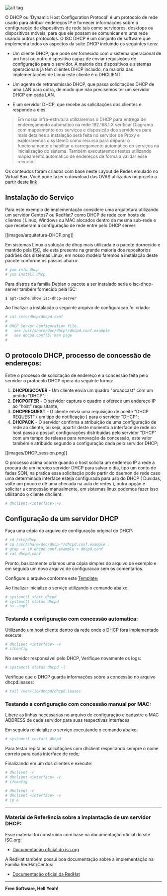 
![alt tag](https://raw.githubusercontent.com/wiki/helcorin/fiapLinux/images/dhcp-desc.png)

O DHCP ou 'Dynamic Host Configuration Protocol' é um protocolo de rede usado para atribuir endereços IP e fornecer informações sobre a configuração de dispositivos de rede tais como servidores, desktops ou dispositivos móveis, para que ele possam se comunicar em uma rede usando outros protocolos. O ISC DHCP é um conjunto de software que implementa todos os aspectos da suíte DHCP incluindo os seguintes itens:

 - Um cliente DHCP, que pode ser fornecido com o sistema operacional de um host ou outro dispositivo capaz de enviar requisições de configuração para o servidor. A maioria dos dispositivos e sistemas operacionais já têm clientes DHCP incluído, na maioria das implementações de Linux este cliente é o DHCLIENT.

 - Um agente de retransmissão DHCP, que passa solicitações DHCP de uma LAN para outra, de modo que não precisemos ter um servidor DHCP em cada LAN.

 - E um servidor DHCP, que recebe as solicitações dos clientes e responde a eles.


> Em nossa infra-estrutura utilizaremos o DHCP para entrega de endereçamento automatico na rede 192.168.1.X
> verificar Diagrama com mapeamento dos serviços e disposição dos servidores para mais detalhes
> a instalação será feita no servidor de Proxy e exploraremos o systemD como recurso para depurar o funcionamento
> e habilitar o carregamento automático do serviços na inicialização do sistema.
> Também executaremos testes utilizando mapeamento automatico de endereços de forma a validar esse recurso. 

Os conteúdos foram criados com base neste Layout de Redes emulado no Virtual Box, Você pode fazer o download das OVAS utilizadas no projeto a partir deste [link](https://mega.nz/#F!PUBiTQLL!u8usq56qO1RwEx5tt546Tg)

## Instalação do Serviço

Para este exemplo de implementação considere uma arquitetura utilizando um servidor Centos7 ou RedHat7 como DHCP de rede com hosts de clientes ( Linux, Windows ou MAC alocados dentro da mesma sub-rede e que receberam a configuração de rede entre pelo DHCP server:

[[images/arquitetura-DHCP.png]]

Em sistemas Linux a solução de dhcp mais utilizada é o pacote dornecido e mantido pela [ISC](https://www.isc.org/downloads/dhcp/), ele esta presente na grande maioria dos repositorios padrões dos sistemas Linux, em nosso modelo faremos a instalação deste pacote conforme os passos abaixo: 

```sh
# yum info dhcp
# yum install dhcp
```

Para distros da familia Debian o pacote a ser instalado seria o isc-dhcp-server também fornecido pela ISC:

```sh
$ apt-cache show isc-dhcp-server
```

Ao finalizar a instalação o seguinte arquivo de configuracao foi criado:

```sh
# cat /etc/dhcp/dhcpd.conf
#
# DHCP Server Configuration file.
#   see /usr/share/doc/dhcp*/dhcpd.conf.example
#   see dhcpd.conf(5) man page
#
```



## O protocolo DHCP, processo de concessão de endereços:

Entre o processo de solicitação de endereço e a concessão feita pelo servidor o protocolo DHCP opera da seguinte forma:

1. **DHCPDISCOVER** - Um cliente envia um quadro "broadcast" com um pedido "DHCP";
2. **DHCPOFFER** - O servidor captura o quadro e oferece um endereço IP ao "host" requisitante;
3. **DHCPREQUEST** - O cliente envia uma requisição de aceite "DHCP REQUEST" ( um tipo de notificação ) para o servidor "DHCP";
4. **DHCPACK** - O servidor confirma a atribuição de uma configuração de rede ao cliente, ou seja, apartir deste momento a interface de rede no host passa a possuit configurações distribuídas pelo servidor "DHCP" com um tempo de release para renovação da concessão, este valor também é atribuido segundo a configuração dada pelo servidor DHCP;

[[images/DHCP_session.png]]

O processo acima ocorre quando o host solicita um endereço IP a rede a procura de um heroico servidor DHCP para salvar o dia, tipo um conto de fadas SQN, na pratica essa solicitação pode partir do daemon de rede caso uma determinada interface esteja configurada para uso do DHCP ( Dúvidas, volte um pouco e dê uma checada na aula de redes ), outra opção é solicitar a concessão manualmente, em sistemas linux podemos fazer isso utilizando o cliente dhclient:

```sh
# dhclient <interface> -v
```  

## Configuração de um servidor DHCP

Faça uma cópia do arquivo de configuração original do DHCP:


```sh
# cd /etc/dhcp
# cp /usr/share/doc/dhcp-*/dhcpd.conf.example .
# grep -v \# dhcpd.conf.example > dhcpd.conf
# cat dhcpd.conf
```

Pronto, basicamente criamos uma cópia simples do arquivo de exemplo e em seguida um novo arquivo de configuracao sem os comentarios.

Configure o arquivo conforme este [Template](https://github.com/fiap2trc/Services/blob/master/DHCP/dhcpd.conf);

Ao finalizar inicialize o serviço utilizando o comando abaixo:

```sh
# systemctl start dhcpd
# systemctl status dhcpd
# ss -nupl
```

### Testando a configuração com concessão automatica:

Utilizando um host cliente dentro da rede onde o DHCP fora implementado execute:

```sh
# dhclient <interface> -v
# ifconfig
```

No servidor responsável pelo DHCP, Verifique novamente os logs:

```sh
# systemctl status dhcpd -l
```

Verifique que o DHCP guarda informações sobre a concessão no arquivo dhcpd.leases:

```sh
# tail /var/lib/dhcpd/dhcpd.leases
```

### Testando a configuração com concessão manual por MAC:

Libere as linhas necessarias no arquivo de configuração e cadastre o MAC ADDRESS de cada servidor para suas respectivas interfaces

Em seguida reinicialize o serviço executando o comando abaixo:

```sh
# systemctl restart dhcpd
```

Para testar repita as solicitações com dhclient respeitando sempre o nome correto para cada interface de rede;

Finalizando em um dos clientes e execute:

```sh
# dhclient -r
# dhclient <interface> -v
# ifconfig
``` 

```sh
# dhclient -r
# dhclient <interface> -v
# ip a
```
---

### Material de Referência sobre a implantação de um servidor DHCP:

Esse material foi construido com base na documentação oficial do site ISC.org:

* [Documentação oficial do isc.org](https://www.isc.org/downloads/dhcp/)

A RedHat também possui boa documentação sobre a implementação na Familia RedHat/Centos:

* [Documentação oficial da RedHat](https://access.redhat.com/documentation/en-US/Red_Hat_Enterprise_Linux/7/html/Networking_Guide/sec-dhcp-configuring-server.html)

---

**Free Software, Hell Yeah!**
